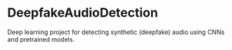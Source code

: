 # DeepfakeAudioDetection
Deep learning project for detecting synthetic (deepfake) audio using CNNs and pretrained models.
